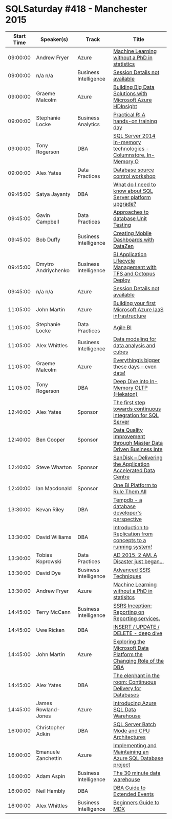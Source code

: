 # SQLSaturday #418 - Manchester 2015
Start Time|Speaker(s)|Track|Title
---|---|---|---
09:00:00|Andrew Fryer|Azure|[Machine Learning without a PhD in statistics](38678.md)
09:00:00|n/a n/a|Business Intelligence|[Session Details not available](38679.md)
09:00:00|Graeme Malcolm|Azure|[Building Big Data Solutions with Microsoft Azure HDInsight ](38694.md)
09:00:00|Stephanie Locke|Business Analytics|[Practical R: A hands-on training day](38695.md)
09:00:00|Tony Rogerson|DBA|[SQL Server 2014 In-memory technologies - Columnstore, In-Memory O](38699.md)
09:00:00|Alex Yates|Data Practices|[Database source control workshop](39035.md)
09:45:00|Satya Jayanty|DBA|[What do I need to know about SQL Server platform upgrade? ](36456.md)
09:45:00|Gavin Campbell|Data Practices|[Approaches to database Unit Testing](36713.md)
09:45:00|Bob Duffy|Business Intelligence|[Creating Mobile Dashboards with DataZen](37021.md)
09:45:00|Dmytro Andriychenko|Business Intelligence|[BI Application Lifecycle Management with TFS and Octopus Deploy](37201.md)
09:45:00|n/a n/a|Azure|[Session Details not available](38677.md)
11:05:00|John Martin|Azure|[Building your first Microsoft Azure IaaS infrastructure](17297.md)
11:05:00|Stephanie Locke|Data Practices|[Agile BI](25280.md)
11:05:00|Alex Whittles|Business Intelligence|[Data modeling for data analysis and cubes](36672.md)
11:05:00|Graeme Malcolm|Azure|[Everything’s bigger these days – even data!](38203.md)
11:05:00|Tony Rogerson|DBA|[Deep Dive into In-Memory OLTP (Hekaton)](38698.md)
12:40:00|Alex Yates|Sponsor|[The first step towards continuous integration for SQL Server](37231.md)
12:40:00|Ben Cooper|Sponsor|[Data Quality Improvement through Master Data Driven Business Inte](38362.md)
12:40:00|Steve Wharton|Sponsor|[SanDisk – Delivering the Application Accelerated Data Centre](38705.md)
12:40:00|Ian Macdonald|Sponsor|[One BI Platform to Rule Them All](39085.md)
13:30:00|Kevan Riley|DBA|[Tempdb - a database developer's perspective](18262.md)
13:30:00|David Williams|DBA|[Introduction to Replication from concepts to a running system!](35639.md)
13:30:00|Tobias Koprowski|Data Practices|[AD 2015. 2 AM. A Disaster just began...](35765.md)
13:30:00|David Dye|Business Intelligence|[Advanced SSIS Techniques](37143.md)
13:30:00|Andrew Fryer|Azure|[Machine Learning without a PhD in statisitcs](38202.md)
14:45:00|Terry McCann|Business Intelligence|[SSRS Inception: Reporting on Reporting services.](26105.md)
14:45:00|Uwe Ricken|DBA|[INSERT / UPDATE / DELETE - deep dive](27310.md)
14:45:00|John Martin|Azure|[Exploring the Microsoft Data Platform  the Changing Role of the DBA](37212.md)
14:45:00|Alex Yates|DBA|[The elephant in the room: Continuous Delivery for Databases](37232.md)
14:45:00|James Rowland-Jones|Azure|[Introducing Azure SQL Data Warehouse](38667.md)
16:00:00|Christopher Adkin|DBA|[SQL Server Batch Mode and CPU Architectures](11504.md)
16:00:00|Emanuele Zanchettin|Azure|[Implementing and Maintaining an Azure SQL Database project](14145.md)
16:00:00|Adam Aspin|Business Intelligence|[The 30 minute data warehouse](34543.md)
16:00:00|Neil Hambly|DBA|[DBA Guide to Extended Events](35803.md)
16:00:00|Alex Whittles|Business Intelligence|[Beginners Guide to MDX](36673.md)
